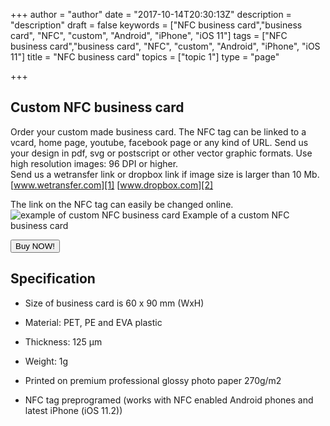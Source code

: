 +++
author = "author"
date = "2017-10-14T20:30:13Z"
description = "description"
draft = false
keywords = ["NFC business card","business card", "NFC", "custom", "Android", "iPhone", "iOS 11"]
tags = ["NFC business card","business card", "NFC", "custom", "Android", "iPhone", "iOS 11"]
title = "NFC business card"
topics = ["topic 1"]
type = "page"

+++
## Custom NFC business card
Order your custom made business card. The NFC tag can be linked to a vcard, home page, youtube, facebook page or any kind of URL. 
Send us your design in pdf, svg or postscript or other vector graphic formats. Use high resolution images: 96 DPI or higher.  
Send us a wetransfer link or dropbox link if image size is larger than 10 Mb.
[www.wetransfer.com][1]
[www.dropbox.com][2]

The link on the NFC tag can easily be changed online.
![example of custom NFC business card][3]
Example of a custom NFC business card

<button class="btn btn-success btn-lg snipcart-add-item" data-item-id="3DQuu-Custom-NFC-business-card" data-item-name="3DQuu-Custom-NFC-business-card" data-item-price="20" data-item-weight="1" data-item-url="https://3dquu.com/en/nfc-business-card" data-item-stackable="false"  data-item-custom1-name="Web link (URL)" data-item-custom1-required="true"  data-item-description="3DQuu Custom NFC business card">
Buy NOW!
</button>

## Specification
 - Size of business card is 60 x 90 mm (WxH)

 - Material: PET, PE and EVA plastic

 - Thickness: 125 µm

 - Weight: 1g

 - Printed on premium professional glossy photo paper 270g/m2

 - NFC tag preprogramed (works with NFC enabled Android phones and latest iPhone (iOS 11.2))


  [1]: http://www.wetransfer.com
  [2]: http://www.dropbox.com
  [3]: https://res.cloudinary.com/dtnahfj7l/v1508012761/wd39elymlcoizzxqlnlo
